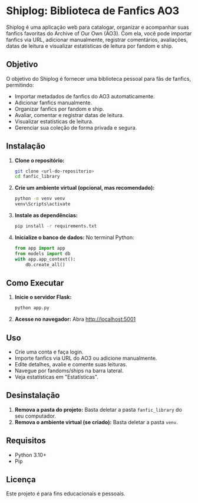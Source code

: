 # Shiplog: Biblioteca de Fanfics AO3

Shiplog é uma aplicação web para catalogar, organizar e acompanhar suas fanfics favoritas do Archive of Our Own (AO3). Com ela, você pode importar fanfics via URL, adicionar manualmente, registrar comentários, avaliações, datas de leitura e visualizar estatísticas de leitura por fandom e ship.

## Objetivo
O objetivo do Shiplog é fornecer uma biblioteca pessoal para fãs de fanfics, permitindo:
- Importar metadados de fanfics do AO3 automaticamente.
- Adicionar fanfics manualmente.
- Organizar fanfics por fandom e ship.
- Avaliar, comentar e registrar datas de leitura.
- Visualizar estatísticas de leitura.
- Gerenciar sua coleção de forma privada e segura.

## Instalação

1. **Clone o repositório:**
   ```bash
   git clone <url-do-repositorio>
   cd fanfic_library
   ```

2. **Crie um ambiente virtual (opcional, mas recomendado):**
   ```bash
   python -m venv venv
   venv\Scripts\activate
   ```

3. **Instale as dependências:**
   ```bash
   pip install -r requirements.txt
   ```

4. **Inicialize o banco de dados:**
   No terminal Python:
   ```python
   from app import app
   from models import db
   with app.app_context():
       db.create_all()
   ```

## Como Executar

1. **Inicie o servidor Flask:**
   ```bash
   python app.py
   ```

2. **Acesse no navegador:**
   Abra [http://localhost:5001](http://localhost:5001)

## Uso
- Crie uma conta e faça login.
- Importe fanfics via URL do AO3 ou adicione manualmente.
- Edite detalhes, avalie e comente suas leituras.
- Navegue por fandoms/ships na barra lateral.
- Veja estatísticas em "Estatísticas".

## Desinstalação

1. **Remova a pasta do projeto:**
   Basta deletar a pasta `fanfic_library` do seu computador.
2. **Remova o ambiente virtual (se criado):**
   Basta deletar a pasta `venv`.

## Requisitos
- Python 3.10+
- Pip

## Licença
Este projeto é para fins educacionais e pessoais.
